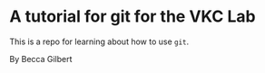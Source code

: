 # A tutorial for git for the VKC Lab

This is a repo for learning about how to use `git`.

By Becca Gilbert 
